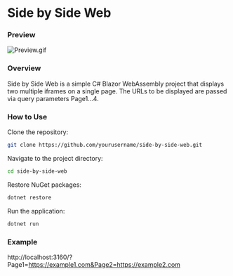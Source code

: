 # Side by Side Web

### Preview
![Preview.gif](./Images/preview.gif)

### Overview
Side by Side Web is a simple C# Blazor WebAssembly project that displays two multiple iframes on a single page. The URLs to be displayed are passed via query parameters Page1...4.

### How to Use
Clone the repository:

```bash
git clone https://github.com/yourusername/side-by-side-web.git
```

Navigate to the project directory:
```bash
cd side-by-side-web
```

Restore NuGet packages:
```bash
dotnet restore
```

Run the application:
```bash
dotnet run
```

### Example
http://localhost:3160/?Page1=https://example1.com&Page2=https://example2.com
